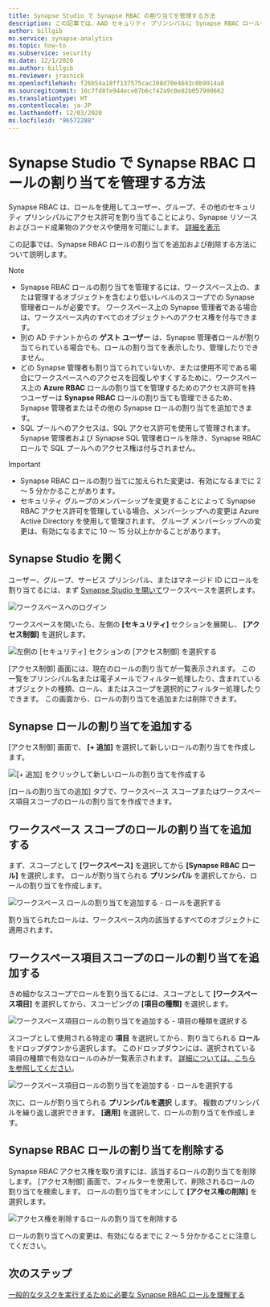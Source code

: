 ```yaml
---
title: Synapse Studio で Synapse RBAC の割り当てを管理する方法
description: この記事では、AAD セキュリティ プリンシパルに Synapse RBAC ロールを割り当てたり、取り消したりする方法について説明します。
author: billgib
ms.service: synapse-analytics
ms.topic: how-to
ms.subservice: security
ms.date: 12/1/2020
ms.author: billgib
ms.reviewer: jrasnick
ms.openlocfilehash: f26b54a18ff137575cac208d70e4693c0b9914a8
ms.sourcegitcommit: 16c7fd8fe944ece07b6cf42a9c0e82b057900662
ms.translationtype: HT
ms.contentlocale: ja-JP
ms.lasthandoff: 12/03/2020
ms.locfileid: "96572288"
---
```

# <a name="how-to-manage-synapse-rbac-role-assignments-in-synapse-studio"></a>Synapse Studio で Synapse RBAC ロールの割り当てを管理する方法

Synapse RBAC は、ロールを使用してユーザー、グループ、その他のセキュリティ プリンシパルにアクセス許可を割り当てることにより、Synapse リソースおよびコード成果物のアクセスや使用を可能にします。  [詳細を表示](./synapse-workspace-synapse-rbac.md)

この記事では、Synapse RBAC ロールの割り当てを追加および削除する方法について説明します。

>[!Note]
>- Synapse RBAC ロールの割り当てを管理するには、ワークスペース上の、または管理するオブジェクトを含むより低いレベルのスコープでの Synapse 管理者ロールが必要です。 ワークスペース上の Synapse 管理者である場合は、ワークスペース内のすべてのオブジェクトへのアクセス権を付与できます。 
>- 別の AD テナントからの **ゲスト ユーザー** は、Synapse 管理者ロールが割り当てられている場合でも、ロールの割り当てを表示したり、管理したりできません。
>- どの Synapse 管理者も割り当てられていないか、または使用不可である場合にワークスペースへのアクセスを回復しやすくするために、ワークスペース上の **Azure RBAC** ロールの割り当てを管理するためのアクセス許可を持つユーザーは **Synapse RBAC** ロールの割り当ても管理できるため、Synapse 管理者またはその他の Synapse ロールの割り当てを追加できます。
>- SQL プールへのアクセスは、SQL アクセス許可を使用して管理されます。  Synapse 管理者および Synapse SQL 管理者ロールを除き、Synapse RBAC ロールで SQL プールへのアクセス権は付与されません。

>[!important]
>- Synapse RBAC ロールの割り当てに加えられた変更は、有効になるまでに 2 ～ 5 分かかることがあります。 
>- セキュリティ グループのメンバーシップを変更することによって Synapse RBAC アクセス許可を管理している場合、メンバーシップへの変更は Azure Active Directory を使用して管理されます。  グループ メンバーシップへの変更は、有効になるまでに 10 ～ 15 分以上かかることがあります。

## <a name="open-synapse-studio"></a>Synapse Studio を開く  

ユーザー、グループ、サービス プリンシパル、またはマネージド ID にロールを割り当てるには、まず [Synapse Studio を開いて](https://web.azuresynapse.net/)ワークスペースを選択します。 

![ワークスペースへのログイン](./media/common/login-workspace.png) 
 
 ワークスペースを開いたら、左側の **[セキュリティ]** セクションを展開し、 **[アクセス制御]** を選択します。 

 ![左側の [セキュリティ] セクションの [アクセス制御] を選択する](./media/how-to-manage-synapse-rbac-role-assignments/left-nav-security-access-control.png)

[アクセス制御] 画面には、現在のロールの割り当てが一覧表示されます。  この一覧をプリンシパル名または電子メールでフィルター処理したり、含まれているオブジェクトの種類、ロール、またはスコープを選択的にフィルター処理したりできます。 この画面から、ロールの割り当てを追加または削除できます。  

## <a name="add-a-synapse-role-assignment"></a>Synapse ロールの割り当てを追加する

[アクセス制御] 画面で、 **[+ 追加]** を選択して新しいロールの割り当てを作成します。

![[+ 追加] をクリックして新しいロールの割り当てを作成する](./media/how-to-manage-synapse-rbac-role-assignments/access-control-add.png)

[ロールの割り当ての追加] タブで、ワークスペース スコープまたはワークスペース項目スコープのロールの割り当てを作成できます。 

## <a name="add-workspace-scoped-role-assignment"></a>ワークスペース スコープのロールの割り当てを追加する

まず、スコープとして **[ワークスペース]** を選択してから **[Synapse RBAC ロール]** を選択します。  ロールが割り当てられる **プリンシパル** を選択してから、ロールの割り当てを作成します。 

![ワークスペース ロールの割り当てを追加する - ロールを選択する](./media/how-to-manage-synapse-rbac-role-assignments/access-control-workspace-role-assignment.png) 

割り当てられたロールは、ワークスペース内の該当するすべてのオブジェクトに適用されます。

## <a name="add-workspace-item-scoped-role-assignment"></a>ワークスペース項目スコープのロールの割り当てを追加する

きめ細かなスコープでロールを割り当てるには、スコープとして **[ワークスペース項目]** を選択してから、スコーピングの **[項目の種類]** を選択します。       

![ワークスペース項目ロールの割り当てを追加する - 項目の種類を選択する](./media/how-to-manage-synapse-rbac-role-assignments/access-control-add-workspace-item-assignment-select-item-type.png) 

スコープとして使用される特定の **項目** を選択してから、割り当てられる **ロール** をドロップダウンから選択します。  このドロップダウンには、選択されている項目の種類で有効なロールのみが一覧表示されます。 [詳細については、こちらを参照してください](https://go.microsoft.com/fwlink/?linkid=2148306)。  

![ワークスペース項目ロールの割り当てを追加する - ロールを選択する](./media/how-to-manage-synapse-rbac-role-assignments/access-control-add-workspace-item-assignment-select-role.png) 
 
次に、ロールが割り当てられる **プリンシパルを選択** します。  複数のプリンシパルを繰り返し選択できます。  **[適用]** を選択して、ロールの割り当てを作成します。

## <a name="remove-a-synapse-rbac-role-assignment"></a>Synapse RBAC ロールの割り当てを削除する

Synapse RBAC アクセス権を取り消すには、該当するロールの割り当てを削除します。  [アクセス制御] 画面で、フィルターを使用して、削除されるロールの割り当てを検索します。  ロールの割り当てをオンにして **[アクセス権の削除]** を選択します。   

![アクセス権を削除するロールの割り当てを削除する](./media/how-to-manage-synapse-rbac-role-assignments/access-control-remove-access.png)

ロールの割り当てへの変更は、有効になるまでに 2 ～ 5 分かかることに注意してください。   

## <a name="next-steps"></a>次のステップ

[一般的なタスクを実行するために必要な Synapse RBAC ロールを理解する](./synapse-workspace-understand-what-role-you-need.md) 
